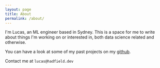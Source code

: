 ```yaml
---
layout: page
title: About
permalink: /about/
---
```


I'm Lucas, an ML engineer based in Sydney. This is a space for me to write about things I'm working on or interested in, both data science related and otherwise.

You can have a look at some of my past projects on my [github](https://github.com/lucashadfield).

Contact me at `lucas@hadfield.dev`

